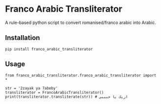 # Franco Arabic Transliterator
A rule-based python script to convert romanised/franco arabic into Arabic.

## Installation
`pip install franco_arabic_transliterator`

## Usage
```
from franco_arabic_transliterator.franco_arabic_transliterator import *

str = '2zayak ya 7abeby'
transliterator = FrancoArabicTransliterator()
print(transliterator.transliterate(str)) # ازيك يا حبيبي

```
